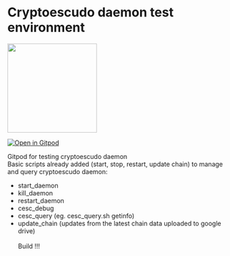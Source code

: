 # Cryptoescudo daemon test environment

 <img src="https://www.cryptoescudo.pt/images/logo.png" width="200">
 
 [![Open in Gitpod](https://gitpod.io/button/open-in-gitpod.svg)](https://gitpod.io/#https://github.com/vdamas/cryptoescudo-playground)
 
Gitpod for testing cryptoescudo daemon<br/>
Basic scripts already added (start, stop, restart, update chain) to manage and query cryptoescudo daemon:   
* start_daemon    
* kill_daemon   
* restart_daemon      
* cesc_debug   
* cesc_query (eg. cesc_query.sh getinfo)
* update_chain (updates from the latest chain data uploaded to google drive)
<br><br>
Build !!!

